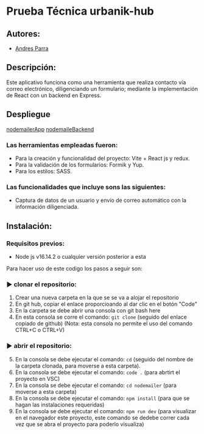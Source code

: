 # Prueba Técnica urbanik-hub

## Autores:
- [Andres Parra](https://github.com/AndresParra11)

  
## Descripción: 
Este aplicativo funciona como una herramienta que realiza contacto vía correo electrónico, diligenciando un formulario; mediante la implementación de React con un backend en Express. 

## Despliegue

[nodemailerApp](https://nodemailer-liart.vercel.app/)
[nodemaileBackend](https://backend-nodemailer.onrender.com/)

### Las herramientas empleadas fueron: 
- Para la creación y funcionalidad del proyecto: Vite + React js y redux.
- Para la validación de los formularios: Formik y Yup.
- Para los estilos: SASS.
  
### Las funcionalidades que incluye sons las siguientes:
- Captura de datos de un usuario y envío de correo automático con la información diligenciada.

## Instalación: 
### Requisitos previos: 
- Node js v16.14.2 o cualquier versión posterior a esta

Para hacer uso de este codigo los pasos a seguir son: 
### ▶ clonar el repositorio:
1. Crear una nueva carpeta en la que se se va a alojar el repositorio
2. En git hub, copiar el enlace proporcioando al dar clic en el botón "Code" 
3. En la carpeta se debe abrir una consola con git bash here 
4. En esta consola se corre el comando: `git clone` (seguido del enlace copiado de github) (Nota: esta consola no permite el uso del comando CTRL+C o CTRL+V)
### ▶ abrir el repositorio:
5. En la consola se debe ejecutar el comando: `cd` (seguido del nombre de la carpeta clonada, para moverse a esta carpeta).
6. En la consola se debe ejecutar el comando: `code .` (para abrtirt el proyecto en VSC)
7. En la consola se debe ejecutar el comando: `cd nodemailer`  (para moverse a esta carpeta)
8. En la consola se debe ejecutar el comando: `npm install` (para que se hagan las instalaciones requeridas)
9. En la consola se debe ejecutar el comando: `npm run dev` (para visualizar en el navegador este proyecto, este comando se dedebe correr cada vez que se abra el proyecto para poderlo visualiza)
